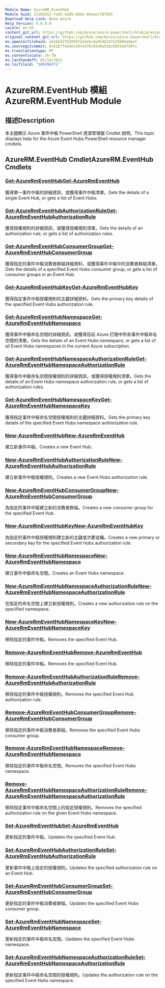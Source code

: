 ```yaml
---
Module Name: AzureRM.EventHub
Module Guid: 5728d353-7ad5-42d8-b00a-46aaecf07b91
Download Help Link: None_Azure
Help Version: 4.0.0.0
Locale: en-US
content_git_url: https://github.com/Azure/azure-powershell/blob/preview/src/ResourceManager/EventHub/Commands.EventHub/help/AzureRM.EventHub.md
original_content_git_url: https://github.com/Azure/azure-powershell/blob/preview/src/ResourceManager/EventHub/Commands.EventHub/help/AzureRM.EventHub.md
ms.openlocfilehash: a416d32f52850f2a3e5c4e024b247a2596bd4eef
ms.sourcegitcommit: 0c61b7f42dec507e576c92e0a516c6655e9f50fc
ms.translationtype: MT
ms.contentlocale: zh-TW
ms.lasthandoff: 02/14/2021
ms.locfileid: "100398371"
---
```

# <span data-ttu-id="b8391-101">AzureRM.EventHub 模組</span><span class="sxs-lookup"><span data-stu-id="b8391-101">AzureRM.EventHub Module</span></span>
## <span data-ttu-id="b8391-102">描述</span><span class="sxs-lookup"><span data-stu-id="b8391-102">Description</span></span>
<span data-ttu-id="b8391-103">本主題顯示 Azure 事件中樞 PowerShell 資源管理器 Cmdlet 說明。</span><span class="sxs-lookup"><span data-stu-id="b8391-103">This topic displays help for the Azure Event Hubs PowerShell resource manager cmdlets.</span></span>

## <span data-ttu-id="b8391-104">AzureRM.EventHub Cmdlet</span><span class="sxs-lookup"><span data-stu-id="b8391-104">AzureRM.EventHub Cmdlets</span></span>
### [<span data-ttu-id="b8391-105">Get-AzureRmEventHub</span><span class="sxs-lookup"><span data-stu-id="b8391-105">Get-AzureRmEventHub</span></span>](Get-AzureRmEventHub.md)
<span data-ttu-id="b8391-106">獲得單一事件中樞的詳細資訊，或獲得事件中樞清單。</span><span class="sxs-lookup"><span data-stu-id="b8391-106">Gets the details of a single Event Hub, or gets a list of Event Hubs.</span></span>

### [<span data-ttu-id="b8391-107">Get-AzureRmEventHubAuthorizationRule</span><span class="sxs-lookup"><span data-stu-id="b8391-107">Get-AzureRmEventHubAuthorizationRule</span></span>](Get-AzureRmEventHubAuthorizationRule.md)
<span data-ttu-id="b8391-108">獲得授權規則的詳細資訊，或獲得授權規則清單。</span><span class="sxs-lookup"><span data-stu-id="b8391-108">Gets the details of an authorization rule, or gets a list of authorization rules.</span></span>

### [<span data-ttu-id="b8391-109">Get-AzureRmEventHubConsumerGroup</span><span class="sxs-lookup"><span data-stu-id="b8391-109">Get-AzureRmEventHubConsumerGroup</span></span>](Get-AzureRmEventHubConsumerGroup.md)
<span data-ttu-id="b8391-110">獲得指定的事件中樞消費者群組詳細資料，或獲得事件中樞中的消費者群組清單。</span><span class="sxs-lookup"><span data-stu-id="b8391-110">Gets the details of a specified Event Hubs consumer group, or gets a list of consumer groups in an Event Hub.</span></span>

### [<span data-ttu-id="b8391-111">Get-AzureRmEventHubKey</span><span class="sxs-lookup"><span data-stu-id="b8391-111">Get-AzureRmEventHubKey</span></span>](Get-AzureRmEventHubKey.md)
<span data-ttu-id="b8391-112">獲得指定事件中樞授權規則的主鍵詳細資料。</span><span class="sxs-lookup"><span data-stu-id="b8391-112">Gets the primary key details of the specified Event Hubs authorization rule.</span></span>

### [<span data-ttu-id="b8391-113">Get-AzureRmEventHubNamespace</span><span class="sxs-lookup"><span data-stu-id="b8391-113">Get-AzureRmEventHubNamespace</span></span>](Get-AzureRmEventHubNamespace.md)
<span data-ttu-id="b8391-114">獲得事件中樞命名空間的詳細資訊，或獲得目前 Azure 訂閱中所有事件中樞命名空間的清單。</span><span class="sxs-lookup"><span data-stu-id="b8391-114">Gets the details of an Event Hubs namespace, or gets a list of all Event Hubs namespaces in the current Azure subscription.</span></span>

### [<span data-ttu-id="b8391-115">Get-AzureRmEventHubNamespaceAuthorizationRule</span><span class="sxs-lookup"><span data-stu-id="b8391-115">Get-AzureRmEventHubNamespaceAuthorizationRule</span></span>](Get-AzureRmEventHubNamespaceAuthorizationRule.md)
<span data-ttu-id="b8391-116">獲得事件中樞命名空間授權規則的詳細資訊，或獲得授權規則清單。</span><span class="sxs-lookup"><span data-stu-id="b8391-116">Gets the details of an Event Hubs namespace authorization rule, or gets a list of authorization rules.</span></span>

### [<span data-ttu-id="b8391-117">Get-AzureRmEventHubNamespaceKey</span><span class="sxs-lookup"><span data-stu-id="b8391-117">Get-AzureRmEventHubNamespaceKey</span></span>](Get-AzureRmEventHubNamespaceKey.md)
<span data-ttu-id="b8391-118">獲得指定事件中樞命名空間授權規則的主鍵詳細資料。</span><span class="sxs-lookup"><span data-stu-id="b8391-118">Gets the primary key details of the specified Event Hubs namespace authorization rule.</span></span>

### [<span data-ttu-id="b8391-119">New-AzureRmEventHub</span><span class="sxs-lookup"><span data-stu-id="b8391-119">New-AzureRmEventHub</span></span>](New-AzureRmEventHub.md)
<span data-ttu-id="b8391-120">建立新事件中樞。</span><span class="sxs-lookup"><span data-stu-id="b8391-120">Creates a new Event Hub.</span></span>

### [<span data-ttu-id="b8391-121">New-AzureRmEventHubAuthorizationRule</span><span class="sxs-lookup"><span data-stu-id="b8391-121">New-AzureRmEventHubAuthorizationRule</span></span>](New-AzureRmEventHubAuthorizationRule.md)
<span data-ttu-id="b8391-122">建立新事件中樞授權規則。</span><span class="sxs-lookup"><span data-stu-id="b8391-122">Creates a new Event Hubs authorization rule.</span></span>

### [<span data-ttu-id="b8391-123">New-AzureRmEventHubConsumerGroup</span><span class="sxs-lookup"><span data-stu-id="b8391-123">New-AzureRmEventHubConsumerGroup</span></span>](New-AzureRmEventHubConsumerGroup.md)
<span data-ttu-id="b8391-124">為指定的事件中樞建立新的消費者群組。</span><span class="sxs-lookup"><span data-stu-id="b8391-124">Creates a new consumer group for the specified Event Hub.</span></span>

### [<span data-ttu-id="b8391-125">New-AzureRmEventHubKey</span><span class="sxs-lookup"><span data-stu-id="b8391-125">New-AzureRmEventHubKey</span></span>](New-AzureRmEventHubKey.md)
<span data-ttu-id="b8391-126">為指定的事件中樞授權規則建立新的主鍵或次要金鑰。</span><span class="sxs-lookup"><span data-stu-id="b8391-126">Creates a new primary or secondary key for the specified Event Hubs authorization rule.</span></span>

### [<span data-ttu-id="b8391-127">New-AzureRmEventHubNamespace</span><span class="sxs-lookup"><span data-stu-id="b8391-127">New-AzureRmEventHubNamespace</span></span>](New-AzureRmEventHubNamespace.md)
<span data-ttu-id="b8391-128">建立事件中樞命名空間。</span><span class="sxs-lookup"><span data-stu-id="b8391-128">Creates an Event Hubs namespace.</span></span>

### [<span data-ttu-id="b8391-129">New-AzureRmEventHubNamespaceAuthorizationRule</span><span class="sxs-lookup"><span data-stu-id="b8391-129">New-AzureRmEventHubNamespaceAuthorizationRule</span></span>](New-AzureRmEventHubNamespaceAuthorizationRule.md)
<span data-ttu-id="b8391-130">在指定的命名空間上建立新授權規則。</span><span class="sxs-lookup"><span data-stu-id="b8391-130">Creates a new authorization rule on the specified namespace.</span></span>

### [<span data-ttu-id="b8391-131">New-AzureRmEventHubNamespaceKey</span><span class="sxs-lookup"><span data-stu-id="b8391-131">New-AzureRmEventHubNamespaceKey</span></span>](New-AzureRmEventHubNamespaceKey.md)
<span data-ttu-id="b8391-132">移除指定的事件中樞。</span><span class="sxs-lookup"><span data-stu-id="b8391-132">Removes the specified Event Hub.</span></span>

### [<span data-ttu-id="b8391-133">Remove-AzureRmEventHub</span><span class="sxs-lookup"><span data-stu-id="b8391-133">Remove-AzureRmEventHub</span></span>](Remove-AzureRmEventHub.md)
<span data-ttu-id="b8391-134">移除指定的事件中樞。</span><span class="sxs-lookup"><span data-stu-id="b8391-134">Removes the specified Event Hub.</span></span>

### [<span data-ttu-id="b8391-135">Remove-AzureRmEventHubAuthorizationRule</span><span class="sxs-lookup"><span data-stu-id="b8391-135">Remove-AzureRmEventHubAuthorizationRule</span></span>](Remove-AzureRmEventHubAuthorizationRule.md)
<span data-ttu-id="b8391-136">移除指定的事件中樞授權規則。</span><span class="sxs-lookup"><span data-stu-id="b8391-136">Removes the specified Event Hub authorization rule.</span></span>

### [<span data-ttu-id="b8391-137">Remove-AzureRmEventHubConsumerGroup</span><span class="sxs-lookup"><span data-stu-id="b8391-137">Remove-AzureRmEventHubConsumerGroup</span></span>](Remove-AzureRmEventHubConsumerGroup.md)
<span data-ttu-id="b8391-138">移除指定的事件中樞消費者群組。</span><span class="sxs-lookup"><span data-stu-id="b8391-138">Removes the specified Event Hubs consumer group.</span></span>

### [<span data-ttu-id="b8391-139">Remove-AzureRmEventHubNamespace</span><span class="sxs-lookup"><span data-stu-id="b8391-139">Remove-AzureRmEventHubNamespace</span></span>](Remove-AzureRmEventHubNamespace.md)
<span data-ttu-id="b8391-140">移除指定的事件中樞命名空間。</span><span class="sxs-lookup"><span data-stu-id="b8391-140">Removes the specified Event Hubs namespace.</span></span>

### [<span data-ttu-id="b8391-141">Remove-AzureRmEventHubNamespaceAuthorizationRule</span><span class="sxs-lookup"><span data-stu-id="b8391-141">Remove-AzureRmEventHubNamespaceAuthorizationRule</span></span>](Remove-AzureRmEventHubNamespaceAuthorizationRule.md)
<span data-ttu-id="b8391-142">移除指定事件中樞命名空間上的指定授權規則。</span><span class="sxs-lookup"><span data-stu-id="b8391-142">Removes the specified authorization rule on the given Event Hubs namespace.</span></span>

### [<span data-ttu-id="b8391-143">Set-AzureRmEventHub</span><span class="sxs-lookup"><span data-stu-id="b8391-143">Set-AzureRmEventHub</span></span>](Set-AzureRmEventHub.md)
<span data-ttu-id="b8391-144">更新指定的事件中樞。</span><span class="sxs-lookup"><span data-stu-id="b8391-144">Updates the specified Event Hub.</span></span>

### [<span data-ttu-id="b8391-145">Set-AzureRmEventHubAuthorizationRule</span><span class="sxs-lookup"><span data-stu-id="b8391-145">Set-AzureRmEventHubAuthorizationRule</span></span>](Set-AzureRmEventHubAuthorizationRule.md)
<span data-ttu-id="b8391-146">更新事件中樞上指定的授權規則。</span><span class="sxs-lookup"><span data-stu-id="b8391-146">Updates the specified authorization rule on an Event Hub.</span></span>

### [<span data-ttu-id="b8391-147">Set-AzureRmEventHubConsumerGroup</span><span class="sxs-lookup"><span data-stu-id="b8391-147">Set-AzureRmEventHubConsumerGroup</span></span>](Set-AzureRmEventHubConsumerGroup.md)
<span data-ttu-id="b8391-148">更新指定的事件中樞消費者群組。</span><span class="sxs-lookup"><span data-stu-id="b8391-148">Updates the specified Event Hubs consumer group.</span></span>

### [<span data-ttu-id="b8391-149">Set-AzureRmEventHubNamespace</span><span class="sxs-lookup"><span data-stu-id="b8391-149">Set-AzureRmEventHubNamespace</span></span>](Set-AzureRmEventHubNamespace.md)
<span data-ttu-id="b8391-150">更新指定的事件中樞命名空間。</span><span class="sxs-lookup"><span data-stu-id="b8391-150">Updates the specified Event Hubs namespace.</span></span>

### [<span data-ttu-id="b8391-151">Set-AzureRmEventHubNamespaceAuthorizationRule</span><span class="sxs-lookup"><span data-stu-id="b8391-151">Set-AzureRmEventHubNamespaceAuthorizationRule</span></span>](Set-AzureRmEventHubNamespaceAuthorizationRule.md)
<span data-ttu-id="b8391-152">更新指定事件中樞命名空間的授權規則。</span><span class="sxs-lookup"><span data-stu-id="b8391-152">Updates the authorization rule on the specified Event Hubs namespace.</span></span>
